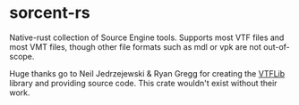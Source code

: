 # sorcent-rs
Native-rust collection of Source Engine tools. Supports most VTF files and most VMT files, 
though other file formats such as mdl or vpk are not out-of-scope.

Huge thanks go to Neil Jedrzejewski & Ryan Gregg for creating the [VTFLib](http://nemesis.thewavelength.net/index.php?p=40) 
library and providing source code. This crate wouldn't exist without their work. 